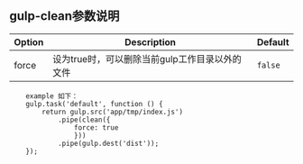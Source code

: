 ## gulp-clean参数说明
| Option                         | Description     | Default |
|--------------------------------|-----------------|---------|
| force | 设为true时，可以删除当前gulp工作目录以外的文件 | `false` |
```
    example 如下：
    gulp.task('default', function () {
        return gulp.src('app/tmp/index.js')
            .pipe(clean({
                force: true
                }))      
            .pipe(gulp.dest('dist'));
    });
```